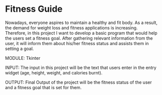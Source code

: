 # Fitness Guide

Nowadays, everyone aspires to maintain a healthy and fit body. As a result, the demand for weight loss and fitness applications is increasing. Therefore, in this project I want to develop a basic program that would help the users set a fitness goal. After gathering relevant information from the user, it will inform them about his/her fitness status and assists them in setting a goal. 

MODULE: 
Tkinter

INPUT:
The input in this project will be the text that users enter in the entry widget (age, height, weight, and calories burnt).

OUTPUT:
Final Output of the project will be the fitness status of the user and a fitness goal that is set for them.
